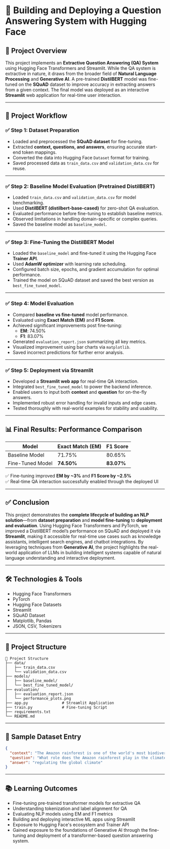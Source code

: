 # 🧠 Building and Deploying a Question Answering System with Hugging Face

## 📌 Project Overview  
This project implements an **Extractive Question Answering (QA) System** using Hugging Face Transformers and Streamlit. While the QA system is extractive in nature, it draws from the broader field of **Natural Language Processing** and **Generative AI**. A pre-trained **DistilBERT** model was fine-tuned on the **SQuAD** dataset to improve accuracy in extracting answers from a given context. The final model was deployed as an interactive **Streamlit** web application for real-time user interaction.

---

## 🚀 Project Workflow

### ✅ Step 1: Dataset Preparation
- Loaded and preprocessed the **SQuAD dataset** for fine-tuning.
- Extracted **context, questions, and answers**, ensuring accurate start-end token mappings.
- Converted the data into Hugging Face `Dataset` format for training.
- Saved processed data as `train_data.csv` and `validation_data.csv` for reuse.

---

### ✅ Step 2: Baseline Model Evaluation (Pretrained DistilBERT)
- Loaded `train_data.csv` and `validation_data.csv` for model benchmarking.
- Used **DistilBERT (distilbert-base-cased)** for zero-shot QA evaluation.
- Evaluated performance before fine-tuning to establish baseline metrics.
- Observed limitations in handling domain-specific or complex queries.
- Saved the baseline model as `baseline_model`.

---

### ✅ Step 3: Fine-Tuning the DistilBERT Model
- Loaded the `baseline_model` and fine-tuned it using the Hugging Face **Trainer API**.
- Used **AdamW optimizer** with learning rate scheduling.
- Configured batch size, epochs, and gradient accumulation for optimal performance.
- Trained the model on SQuAD dataset and saved the best version as `best_fine_tuned_model`.

---

### ✅ Step 4: Model Evaluation
- Compared **baseline vs fine-tuned** model performance.
- Evaluated using **Exact Match (EM)** and **F1 Score**.
- Achieved significant improvements post fine-tuning:
  - **EM**: 74.50%
  - **F1**: 83.07%
- Generated `evaluation_report.json` summarizing all key metrics.
- Visualized improvement using bar charts via `matplotlib`.
- Saved incorrect predictions for further error analysis.

---

### ✅ Step 5: Deployment via Streamlit
- Developed a **Streamlit web app** for real-time QA interaction.
- Integrated `best_fine_tuned_model` to power the backend inference.
- Enabled users to input both **context** and **question** for on-the-fly answers.
- Implemented robust error handling for invalid inputs and edge cases.
- Tested thoroughly with real-world examples for stability and usability.

---

## 📊 Final Results: Performance Comparison

| Model            | Exact Match (EM) | F1 Score  |
|------------------|------------------|-----------|
| Baseline Model   | 71.75%           | 80.65%    |
| Fine-Tuned Model | **74.50%**       | **83.07%**|

✅ Fine-tuning improved **EM by ~3%** and **F1 Score by ~2.5%**  
✅ Real-time QA interaction successfully enabled through the deployed UI

---

## ✅ Conclusion  
This project demonstrates the **complete lifecycle of building an NLP solution**—from **dataset preparation** and **model fine-tuning** to **deployment and evaluation**. Using Hugging Face Transformers and PyTorch, we improved a DistilBERT model’s performance on SQuAD and deployed it via **Streamlit**, making it accessible for real-time use cases such as knowledge assistants, intelligent search engines, and chatbot integrations. By leveraging techniques from **Generative AI**, the project highlights the real-world application of LLMs in building intelligent systems capable of natural language understanding and interactive deployment.

---

## 🛠️ Technologies & Tools
- Hugging Face Transformers
- PyTorch
- Hugging Face Datasets
- Streamlit
- SQuAD Dataset
- Matplotlib, Pandas
- JSON, CSV, Tokenizers

---

## 📂 Project Structure

```text
📂 Project Structure
├── data/
│   ├── train_data.csv
│   └── validation_data.csv
├── models/
│   ├── baseline_model/
│   └── best_fine_tuned_model/
├── evaluation/
│   ├── evaluation_report.json
│   └── performance_plots.png
├── app.py               # Streamlit Application
├── train.py             # Fine-tuning Script
├── requirements.txt
└── README.md
```

---

## 📖 Sample Dataset Entry
```json
{
  "context": "The Amazon rainforest is one of the world's most biodiverse habitats. It plays a critical role in regulating the global climate.",
  "question": "What role does the Amazon rainforest play in the climate?",
  "answer": "regulating the global climate"
}
```

---

## 📚 Learning Outcomes

- Fine-tuning pre-trained transformer models for extractive QA  
- Understanding tokenization and label alignment for QA  
- Evaluating NLP models using EM and F1 metrics  
- Building and deploying interactive ML apps using Streamlit  
- Exposure to Hugging Face's ecosystem and Trainer API
- Gained exposure to the foundations of Generative AI through the fine-tuning and deployment of a transformer-based question answering system.

